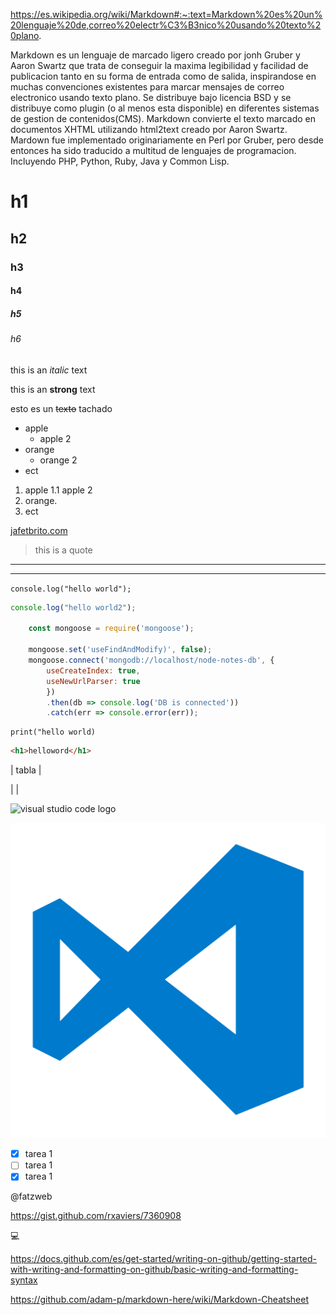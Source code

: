 https://es.wikipedia.org/wiki/Markdown#:~:text=Markdown%20es%20un%20lenguaje%20de,correo%20electr%C3%B3nico%20usando%20texto%20plano.

Markdown es un lenguaje de marcado ligero creado por jonh Gruber y Aaron Swartz que trata de 
conseguir la maxima legibilidad y facilidad de publicacion tanto en su forma de entrada como 
de salida, inspirandose en muchas convenciones existentes para marcar mensajes de correo electronico
usando texto plano. Se distribuye bajo licencia BSD y se distribuye como plugin (o al menos esta disponible)
en diferentes sistemas de gestion de contenidos(CMS). Markdown convierte el texto marcado en documentos
XHTML utilizando html2text creado por Aaron Swartz. Mardown fue implementado originariamente en
Perl por Gruber, pero desde entonces ha sido traducido a multitud de lenguajes de programacion. 
Incluyendo PHP, Python, Ruby, Java y Common Lisp. 

<!-- HEADINGS -->
# h1
## h2
### h3
#### h4
##### h5
###### h6
<!-- italic -->
this is an *italic* text
<!-- italic -->
this is an **strong** text
<!-- strikethrough -->
esto es un ~~texto~~ tachado

<!-- Ul -->
* apple
    * apple 2
* orange
    * orange 2
* ect 

<!-- OL -->
1. apple
    1.1 apple 2
2. orange.
3. ect

<!-- enlaces -->

[jafetbrito.com](http://www.jafetbrito.com)
<!-- 
[jafetbrito.com](http://www.jafetbrito.com "titulo-arternativo") -->

> this is a quote 

---

___

`console.log("hello world");`

``` javascript
console.log("hello world2"); 

    const mongoose = require('mongoose');

    mongoose.set('useFindAndModify)', false);
    mongoose.connect('mongodb://localhost/node-notes-db', {
        useCreateIndex: true,
        useNewUrlParser: true
        })
        .then(db => console.log('DB is connected'))
        .catch(err => console.error(err));

```

``` ptyhon 
print("hello world)

```


```html
<h1>helloword</h1>

```
|     tabla      |


|     |

<!-- IMG URL -->

![visual studio code logo](https://blog.noblinkyblinky.com/2017/09/25/connecting-visual-studio-code-to-github/vsc-logo/)

<!-- IMG local -->

![VSC](vsc-logo.png "vsc-code-logo ")

<!-- GITHUB MARKDOWN -->

* [x] tarea 1
* [ ] tarea 1
* [x] tarea 1

<!-- mencionar -->

@fatzweb

https://gist.github.com/rxaviers/7360908

:computer:

https://docs.github.com/es/get-started/writing-on-github/getting-started-with-writing-and-formatting-on-github/basic-writing-and-formatting-syntax

https://github.com/adam-p/markdown-here/wiki/Markdown-Cheatsheet